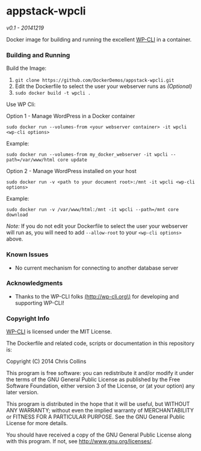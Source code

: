 appstack-wpcli
==============

_v0.1 - 20141219_

Docker image for building and running the excellent [WP-CLI](http://wp-cli.org) in a container.

### Building and Running ###

Build the Image:

1. `git clone https://github.com/DockerDemos/appstack-wpcli.git`
2. Edit the Dockerfile to select the user your webserver runs as _(Optional)_
2. `sudo docker build -t wpcli .`

Use WP Cli:

Option 1 - Manage WordPress in a Docker container

    sudo docker run --volumes-from <your webserver container> -it wpcli <wp-cli options>

Example:

    sudo docker run --volumes-from my_docker_webserver -it wpcli --path=/var/www/html core update


Option 2 - Manage WordPress installed on your host

    sudo docker run -v <path to your document root>:/mnt -it wpcli <wp-cli options>

Example:

    sudo docker run -v /var/www/html:/mnt -it wpcli --path=/mnt core download

_Note:_ If you do not edit your Dockerfile to select the user your webserver will run as, you will need to add `--allow-root` to your `<wp-cli options>` above.

### Known Issues ###

* No current mechanism for connecting to another database server

### Acknowledgments ###

* Thanks to the WP-CLI folks [\(http://wp-cli.org\)](https://http://wp-cli.org) for developing and supporting WP-CLI!

### Copyright Info ###

[WP-CLI](https://wp-cli.org) is licensed under the MIT License.

The Dockerfile and related code, scripts or documentation in this repository is:

Copyright (C) 2014 Chris Collins

This program is free software: you can redistribute it and/or modify it under the terms of the GNU General Public License as published by the Free Software Foundation, either version 3 of the License, or (at your option) any later version.

This program is distributed in the hope that it will be useful, but WITHOUT ANY WARRANTY; without even the implied warranty of MERCHANTABILITY or FITNESS FOR A PARTICULAR PURPOSE. See the GNU General Public License for more details.

You should have received a copy of the GNU General Public License along with this program. If not, see http://www.gnu.org/licenses/.

